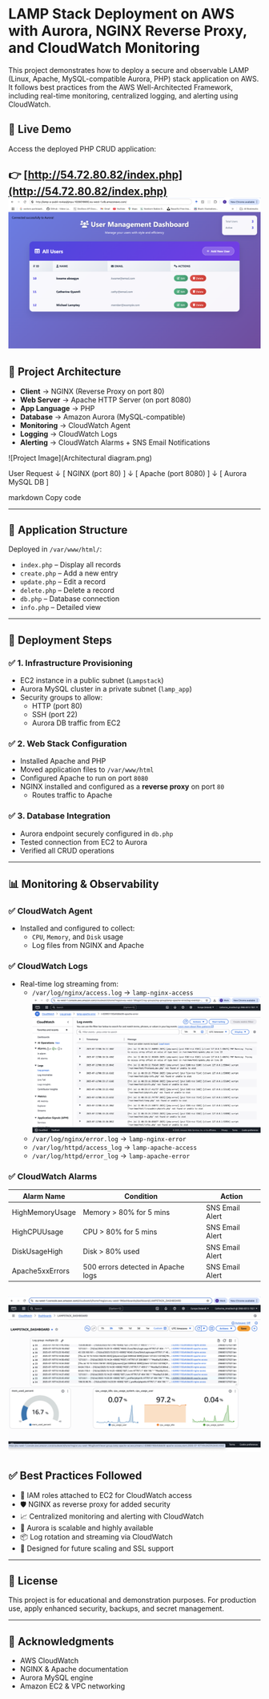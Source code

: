 # LAMP Stack Deployment on AWS with Aurora, NGINX Reverse Proxy, and CloudWatch Monitoring

This project demonstrates how to deploy a secure and observable LAMP (Linux, Apache, MySQL-compatible Aurora, PHP) stack application on AWS. It follows best practices from the AWS Well-Architected Framework, including real-time monitoring, centralized logging, and alerting using CloudWatch.

## 🔗 Live Demo

Access the deployed PHP CRUD application:

👉 [http://54.72.80.82/index.php](http://54.72.80.82/index.php)
![Project Image](image.png)
---

## 📐 Project Architecture

- **Client** → NGINX (Reverse Proxy on port 80)
- **Web Server** → Apache HTTP Server (on port 8080)
- **App Language** → PHP
- **Database** → Amazon Aurora (MySQL-compatible)
- **Monitoring** → CloudWatch Agent
- **Logging** → CloudWatch Logs
- **Alerting** → CloudWatch Alarms + SNS Email Notifications

![Project Image](Architectural diagram.png)

User Request
↓
[ NGINX (port 80) ]
↓
[ Apache (port 8080) ]
↓
[ Aurora MySQL DB ]

markdown
Copy code

---

## 📁 Application Structure

Deployed in `/var/www/html/`:
- `index.php` – Display all records
- `create.php` – Add a new entry
- `update.php` – Edit a record
- `delete.php` – Delete a record
- `db.php` – Database connection
- `info.php` – Detailed view

---

## 🚀 Deployment Steps

### ✅ 1. Infrastructure Provisioning
- EC2 instance in a public subnet (`Lampstack`)
- Aurora MySQL cluster in a private subnet (`lamp_app`)
- Security groups to allow:
  - HTTP (port 80)
  - SSH (port 22)
  - Aurora DB traffic from EC2

### ✅ 2. Web Stack Configuration
- Installed Apache and PHP
- Moved application files to `/var/www/html`
- Configured Apache to run on port `8080`
- NGINX installed and configured as a **reverse proxy** on port `80`
  - Routes traffic to Apache

### ✅ 3. Database Integration
- Aurora endpoint securely configured in `db.php`
- Tested connection from EC2 to Aurora
- Verified all CRUD operations

---

## 📊 Monitoring & Observability

### ✅ CloudWatch Agent
- Installed and configured to collect:
  - `CPU`, `Memory`, and `Disk` usage
  - Log files from NGINX and Apache

### ✅ CloudWatch Logs
- Real-time log streaming from:
  - `/var/log/nginx/access.log` → `lamp-nginx-access`
  ![Project Image](image2.png)  
  - `/var/log/nginx/error.log` → `lamp-nginx-error`
  - `/var/log/httpd/access_log` → `lamp-apache-access`
  - `/var/log/httpd/error_log` → `lamp-apache-error`

### ✅ CloudWatch Alarms
| Alarm Name         | Condition                              | Action              |
|--------------------|----------------------------------------|---------------------|
| HighMemoryUsage    | Memory > 80% for 5 mins                | SNS Email Alert     |
| HighCPUUsage       | CPU > 80% for 5 mins                   | SNS Email Alert     |
| DiskUsageHigh      | Disk > 80% used                        | SNS Email Alert     |
| Apache5xxErrors    | 500 errors detected in Apache logs     | SNS Email Alert     |


![Project Image](dashboard.png)
---

## ✅ Best Practices Followed

- 🔐 IAM roles attached to EC2 for CloudWatch access
- 🛡️ NGINX as reverse proxy for added security
- 📈 Centralized monitoring and alerting with CloudWatch
- 🔄 Aurora is scalable and highly available
- 📦 Log rotation and streaming via CloudWatch
- 🚀 Designed for future scaling and SSL support

---

## 📄 License

This project is for educational and demonstration purposes. For production use, apply enhanced security, backups, and secret management.

---

## 🙌 Acknowledgments

- AWS CloudWatch
- NGINX & Apache documentation
- Aurora MySQL engine
- Amazon EC2 & VPC networking
